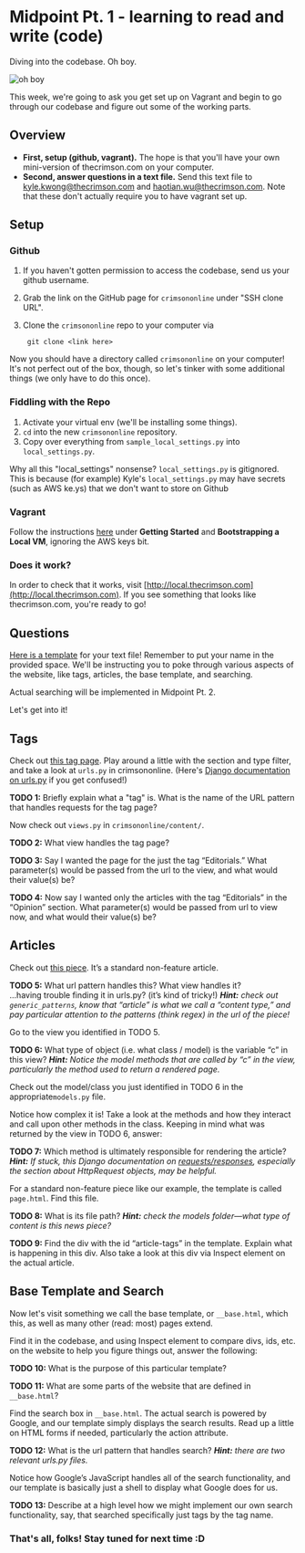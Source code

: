 # Midpoint Pt. 1 - learning to read and write (code)
Diving into the codebase. Oh boy.

![oh boy](https://raw.githubusercontent.com/harvard-crimson/comp/master/midpoint/part1/ohboy.gif)

This week, we're going to ask you get set up on Vagrant and begin to go through our codebase and figure out some of the working parts.

## Overview

- **First, setup (github, vagrant).** The hope is that you'll have your own mini-version of thecrimson.com on your computer.
- **Second, answer questions in a text file.** Send this text file to kyle.kwong@thecrimson.com and haotian.wu@thecrimson.com. Note that these don't actually require you to have vagrant set up.

## Setup

### Github
1. If you haven't gotten permission to access the codebase, send us your github username.
2. Grab the link on the GitHub page for `crimsononline` under "SSH clone URL".
3. Clone the `crimsononline` repo to your computer via

        git clone <link here>

Now you should have a directory called `crimsononline` on your computer! It's not perfect out of the box, though, so let's tinker with some additional things (we only have to do this once).

### Fiddling with the Repo

1. Activate your virtual env (we'll be installing some things). 
2. `cd` into the new `crimsononline` repository.
3. Copy over everything from `sample_local_settings.py` into `local_settings.py`.

Why all this "local_settings" nonsense? `local_settings.py` is gitignored. 
This is because (for example) Kyle's  `local_settings.py` may have secrets (such as AWS ke.ys) that we don't want to store on Github

### Vagrant
Follow the instructions [here](https://github.com/harvard-crimson/crimsononline/blob/master/PROVISIONING.md#getting-started) under **Getting Started** and **Bootstrapping a Local VM**,  ignoring the AWS keys bit.

### Does it work?
In order to check that it works, visit [http://local.thecrimson.com](http://local.thecrimson.com). If you see something that looks like thecrimson.com, you're ready to go!

## Questions 
[Here is a template](https://raw.githubusercontent.com/harvard-crimson/comp/master/midpoint/part1/answer_template.txt) for your text file! Remember to put your name in the provided space. We'll be instructing you to poke through various aspects of the website, like tags, articles, the base template, and searching. 

Actual searching will be implemented in Midpoint Pt. 2. 

Let's get into it!

## Tags
Check out [this tag page](http://www.thecrimson.com/tag/editorials/). Play around a little with the section and type filter, and take a look at `urls.py` in crimsononline. (Here's [Django documentation on urls.py](https://docs.djangoproject.com/en/1.8/topics/http/urls/) if you get confused!) 

**TODO 1:** Briefly explain what a "tag" is. What is the name of the URL pattern that handles requests for the tag page? 

Now check out `views.py` in `crimsononline/content/`. 

**TODO 2:** What view handles the tag page?

**TODO 3:** Say I wanted the page for the just the tag “Editorials.” What parameter(s) would be passed from the url to the view, and what would their value(s) be?

**TODO 4:** Now say I wanted only the articles with the tag “Editorials” in the “Opinion” section. What parameter(s) would be passed from url to view now, and what would their value(s) be? 

## Articles
Check out [this piece](http://www.thecrimson.com/article/2014/2/20/harvard-odyssey-dogecoin/). It’s a standard non-feature article. 

**TODO 5:** What url pattern handles this? What view handles it?      
...having trouble finding it in urls.py? (it’s kind of tricky!) _**Hint:** check out `generic_patterns`, know that “article” is what we call a “content type,” and pay particular attention to the patterns (think regex) in the url of the piece!_

Go to the view you identified in TODO 5.

**TODO 6:** What type of object (i.e. what class / model) is the variable “c” in this view? _**Hint:** Notice the model methods that are called by “c” in the view, particularly the method used to return a rendered page._

Check out the model/class you just identified in TODO 6 in the appropriate`models.py` file.

Notice how complex it is! Take a look at the methods and how they interact and call upon other methods in the class. Keeping in mind what was returned by the view in TODO 6, answer: 

**TODO 7:** Which method is ultimately responsible for rendering the article? 
_**Hint:**  If stuck, this Django documentation on [requests/responses](https://docs.djangoproject.com/en/1.8/ref/request-response/), especially the section about HttpRequest objects, may be helpful._

For a standard non-feature piece like our example, the template is called `page.html`. Find this file.

**TODO 8:** What is its file path? _**Hint:** check the models folder—what type of content is this news piece?_

**TODO 9:** Find the div with the id “article-tags” in the template. Explain what is happening in this div. Also take a look at this div via Inspect element on the actual article. 

## Base Template and Search
Now let's visit something we call the base template, or `__base.html`, which this, as well as many other (read: most) pages extend. 

Find it in the codebase, and using Inspect element to compare divs, ids, etc. on the website to help you figure things out, answer the following:

**TODO 10:** What is the purpose of this particular template? 

**TODO 11:** What are some parts of the website that are defined in `__base.html`? 

Find the search box in `__base.html`. The actual search is powered by Google, and our template simply displays the search results. Read up a little on HTML forms if needed, particularly the action attribute. 

**TODO 12:** What is the url pattern that handles search? _**Hint:** there are two relevant urls.py files._

Notice how Google’s JavaScript handles all of the search functionality, and our template is basically just a shell to display what Google does for us. 

**TODO 13:** Describe at a high level how we might implement our own search functionality, say, that searched specifically just tags by the tag name. 

### That's all, folks! Stay tuned for next time :D
